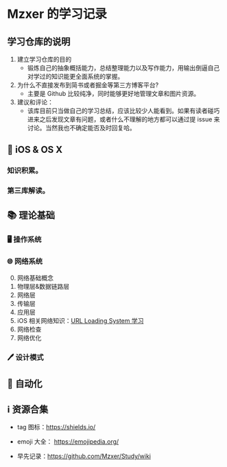 # Mzxer 的学习记录

## 学习仓库的说明

1. 建立学习仓库的目的
   * 锻炼自己的抽象概括能力，总结整理能力以及写作能力，用输出倒逼自己对学过的知识能更全面系统的掌握。
2. 为什么不直接发布到简书或者掘金等第三方博客平台?
   * 主要是 Github 比较纯净，同时能够更好地管理文章和图片资源。
3. 建议和评论：
   * 该库目前只当做自己的学习总结，应该比较少人能看到。如果有读者碰巧进来之后发现文章有问题，或者什么不理解的地方都可以通过提 issue 来讨论。当然我也不确定能否及时回复哈。

##  iOS & OS X
### 知识积累。
### 第三库解读。



## 📚 理论基础

### 🖥️ 操作系统

### 🌐 网络系统

0. 网络基础概念
1. 物理层&数据链路层
2. 网络层
3. 传输层
4. 应用层
5. iOS 相关网络知识：[URL Loading System 学习](./articles/Network/url_loading_sytem_study.md)
6. 网络检查
7. 网络优化


### 🖊️ 设计模式



## 🧰 自动化





## ℹ️ 资源合集

* tag 图标：https://shields.io/
* emoji 大全： https://emojipedia.org/

* 早先记录：<https://github.com/Mzxer/Study/wiki>



